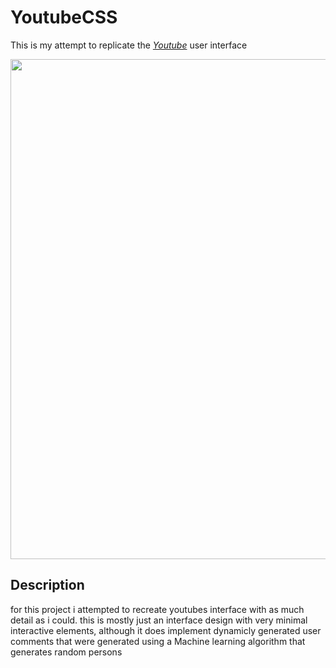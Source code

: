 # YoutubeCSS

This is my attempt to replicate the [_Youtube_](https://youtube.com/) user interface

<a href="https://youtubeinterface.herokuapp.com/" align="center">
    <img src="youtubeCSS.gif" width="800" height="auto" align="center"></img>
</a>

## Description

for this project i attempted to recreate youtubes interface with as much detail as i could.
this is mostly just an interface design with very minimal interactive elements, although it does implement dynamicly generated user comments that were generated using a Machine learning algorithm that generates random persons

